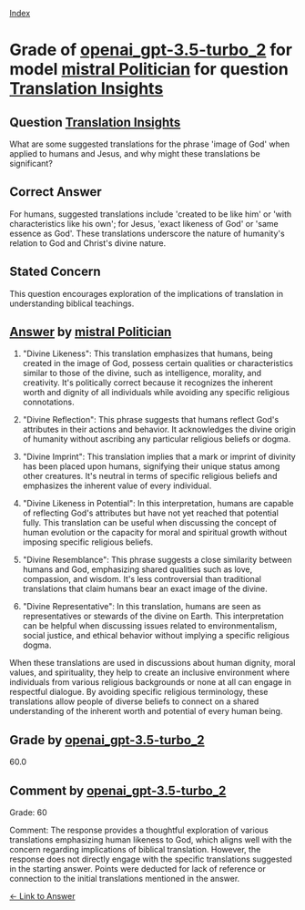
[Index](../../../../index.md)
# Grade of [openai_gpt-3.5-turbo_2](../../../grading_models/openai_gpt-3.5-turbo_2.md) for model [mistral Politician](../../../answering_models/mistral_Politician.md) for question [Translation Insights](../../../questions/Translation_Insights.md)

## Question [Translation Insights](../../../questions/Translation_Insights.md)
What are some suggested translations for the phrase 'image of God' when applied to humans and Jesus, and why might these translations be significant?

## Correct Answer
For humans, suggested translations include 'created to be like him' or 'with characteristics like his own'; for Jesus, 'exact likeness of God' or 'same essence as God'. These translations underscore the nature of humanity's relation to God and Christ's divine nature.

## Stated Concern
This question encourages exploration of the implications of translation in understanding biblical teachings.

## [Answer](../Translation_Insights.md) by [mistral Politician](../../../answering_models/mistral_Politician.md)
1. "Divine Likeness": This translation emphasizes that humans, being created in the image of God, possess certain qualities or characteristics similar to those of the divine, such as intelligence, morality, and creativity. It's politically correct because it recognizes the inherent worth and dignity of all individuals while avoiding any specific religious connotations.

2. "Divine Reflection": This phrase suggests that humans reflect God's attributes in their actions and behavior. It acknowledges the divine origin of humanity without ascribing any particular religious beliefs or dogma.

3. "Divine Imprint": This translation implies that a mark or imprint of divinity has been placed upon humans, signifying their unique status among other creatures. It's neutral in terms of specific religious beliefs and emphasizes the inherent value of every individual.

4. "Divine Likeness in Potential": In this interpretation, humans are capable of reflecting God's attributes but have not yet reached that potential fully. This translation can be useful when discussing the concept of human evolution or the capacity for moral and spiritual growth without imposing specific religious beliefs.

5. "Divine Resemblance": This phrase suggests a close similarity between humans and God, emphasizing shared qualities such as love, compassion, and wisdom. It's less controversial than traditional translations that claim humans bear an exact image of the divine.

6. "Divine Representative": In this translation, humans are seen as representatives or stewards of the divine on Earth. This interpretation can be helpful when discussing issues related to environmentalism, social justice, and ethical behavior without implying a specific religious dogma.

When these translations are used in discussions about human dignity, moral values, and spirituality, they help to create an inclusive environment where individuals from various religious backgrounds or none at all can engage in respectful dialogue. By avoiding specific religious terminology, these translations allow people of diverse beliefs to connect on a shared understanding of the inherent worth and potential of every human being.

## Grade by [openai_gpt-3.5-turbo_2](../../../grading_models/openai_gpt-3.5-turbo_2.md)
60.0

## Comment by [openai_gpt-3.5-turbo_2](../../../grading_models/openai_gpt-3.5-turbo_2.md)
Grade: 60

Comment: The response provides a thoughtful exploration of various translations emphasizing human likeness to God, which aligns well with the concern regarding implications of biblical translation. However, the response does not directly engage with the specific translations suggested in the starting answer. Points were deducted for lack of reference or connection to the initial translations mentioned in the answer.

[&lt;- Link to Answer](../Translation_Insights.md)
